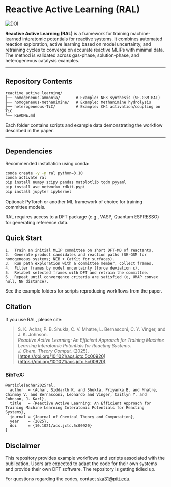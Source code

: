 # Reactive Active Learning (RAL)

[![DOI](https://img.shields.io/badge/DOI-10.1021%2Facs.jctc.5c00920-blue)](https://doi.org/10.1021/acs.jctc.5c00920)

**Reactive Active Learning (RAL)** is a framework for training machine-learned interatomic potentials for reactive systems. It combines automated reaction exploration, active learning based on model uncertainty, and retraining cycles to converge on accurate reactive MLIPs with minimal data. The method is validated across gas-phase, solution-phase, and heterogeneous catalysis examples.

---

## Repository Contents
```
reactive_active_learning/
├── homogeneous-ammonia/       # Example: NH3 synthesis (SE-GSM RAL)
├── homogeneous-methanimine/   # Example: Methanimine hydrolysis
├── heterogeneous-TiC/         # Example: CH4 activation/coupling on TiC
└── README.md
```

Each folder contains scripts and example data demonstrating the workflow described in the paper.

---

## Dependencies

Recommended installation using conda:

```bash
conda create -y -n ral python=3.10
conda activate ral
pip install numpy scipy pandas matplotlib tqdm pyyaml
pip install ase networkx rdkit-pypi
pip install jupyter ipykernel
```
Optional: PyTorch or another ML framework of choice for training committee models.

RAL requires access to a DFT package (e.g., VASP, Quantum ESPRESSO) for generating reference data.

## Quick Start

	1.	Train an initial MLIP committee on short DFT-MD of reactants.
	2.	Generate product candidates and reaction paths (SE-GSM for homogeneous systems; NEB + CatKit for surfaces).
	3.	Run path exploration with a committee member, collect frames.
	4.	Filter frames by model uncertainty (force deviation ε).
	5.	Relabel selected frames with DFT and retrain the committee.
	6.	Repeat until convergence criteria are satisfied (ε, UMAP convex hull, NN distance).

See the example folders for scripts reproducing workflows from the paper.

## Citation

If you use RAL, please cite:

> S. K. Achar, P. B. Shukla, C. V. Mhatre, L. Bernasconi, C. Y. Vinger, and J. K. Johnson.  
> *Reactive Active Learning: An Efficient Approach for Training Machine Learning Interatomic Potentials for Reacting Systems*.  
> *J. Chem. Theory Comput.* (2025). [https://doi.org/10.1021/acs.jctc.5c00920](https://doi.org/10.1021/acs.jctc.5c00920)

### BibTeX:
```
@article{achar2025ral,
  author  = {Achar, Siddarth K. and Shukla, Priyanka B. and Mhatre, Chinmay V. and Bernasconi, Leonardo and Vinger, Caitlyn Y. and Johnson, J. Karl},
  title   = {Reactive Active Learning: An Efficient Approach for Training Machine Learning Interatomic Potentials for Reacting Systems},
  journal = {Journal of Chemical Theory and Computation},
  year    = {2025},
  doi     = {10.1021/acs.jctc.5c00920}
}
```

## Disclaimer

This repository provides example workflows and scripts associated with the publication. Users are expected to adapt the code for their own systems and provide their own DFT software. The repository is getting tidied up.

For questions regarding the codes, contact ska31@pitt.edu.
